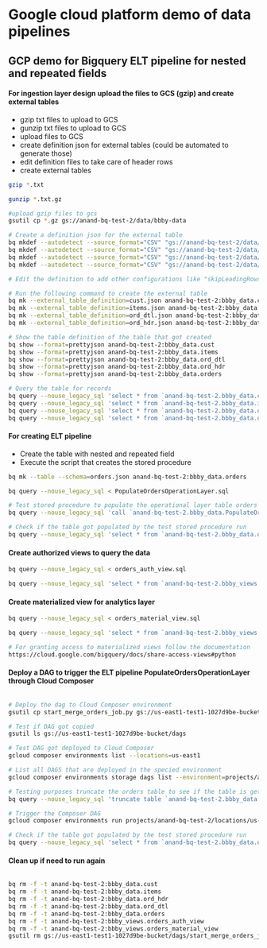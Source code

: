 # Google cloud platform demo of data pipelines

## GCP demo for Bigquery ELT pipeline for nested and repeated fields 

#### For ingestion layer design upload the files to GCS (gzip) and create external tables
* gzip txt files to upload to GCS
* gunzip txt files to upload to GCS
* upload files to GCS
* create definition json for external tables (could be automated to generate those)
* edit definition files to take care of header rows
* create external tables

``` sh
gzip *.txt

gunzip *.txt.gz

#upload gzip files to gcs
gsutil cp *.gz gs://anand-bq-test-2/data/bbby-data

# Create a definition json for the external table
bq mkdef --autodetect --source_format="CSV" "gs://anand-bq-test-2/data/bbby-data/cust.txt" > cust.json
bq mkdef --autodetect --source_format="CSV" "gs://anand-bq-test-2/data/bbby-data/items.txt" > items.json
bq mkdef --autodetect --source_format="CSV" "gs://anand-bq-test-2/data/bbby-data/ord_dtl.txt" > ord_dtl.json
bq mkdef --autodetect --source_format="CSV" "gs://anand-bq-test-2/data/bbby-data/ord_hdr.txt" > ord_hdr.json

# Edit the definition to add other configurations like "skipLeadingRows": 1

# Run the following command to create the external table
bq mk --external_table_definition=cust.json anand-bq-test-2:bbby_data.cust 
bq mk --external_table_definition=items.json anand-bq-test-2:bbby_data.items 
bq mk --external_table_definition=ord_dtl.json anand-bq-test-2:bbby_data.ord_dtl 
bq mk --external_table_definition=ord_hdr.json anand-bq-test-2:bbby_data.ord_hdr 

# Show the table definition of the table that got created
bq show --format=prettyjson anand-bq-test-2:bbby_data.cust
bq show --format=prettyjson anand-bq-test-2:bbby_data.items
bq show --format=prettyjson anand-bq-test-2:bbby_data.ord_dtl
bq show --format=prettyjson anand-bq-test-2:bbby_data.ord_hdr
bq show --format=prettyjson anand-bq-test-2:bbby_data.orders

# Query the table for records
bq query --nouse_legacy_sql 'select * from `anand-bq-test-2.bbby_data.cust`'
bq query --nouse_legacy_sql 'select * from `anand-bq-test-2.bbby_data.items`'
bq query --nouse_legacy_sql 'select * from `anand-bq-test-2.bbby_data.ord_dtl`'
bq query --nouse_legacy_sql 'select * from `anand-bq-test-2.bbby_data.ord_hdr`'

``` 

#### For creating ELT pipeline 
* Create the table with nested and repeated field 
* Execute the script that creates the stored procedure

```sh
bq mk --table --schema=orders.json anand-bq-test-2:bbby_data.orders      

bq query --nouse_legacy_sql < PopulateOrdersOperationLayer.sql

# Test stored procedure to populate the operational layer table orders
bq query --nouse_legacy_sql 'call `anand-bq-test-2.bbby_data.PopulateOrdersOperationLayer`()'

# Check if the table got populated by the test stored procedure run
bq query --nouse_legacy_sql 'select * from `anand-bq-test-2.bbby_data.orders`'

```

#### Create authorized views to query the data
```sh
bq query --nouse_legacy_sql < orders_auth_view.sql

bq query --nouse_legacy_sql 'select * from `anand-bq-test-2.bbby_views.orders_auth_view`'
```

#### Create materialized view for analytics layer

```sh
bq query --nouse_legacy_sql < orders_material_view.sql

bq query --nouse_legacy_sql 'select * from `anand-bq-test-2.bbby_views.orders_material_view`'

# For granting access to materialized views follow the documentation
https://cloud.google.com/bigquery/docs/share-access-views#python
```

#### Deploy a DAG to trigger the ELT pipeline PopulateOrdersOperationLayer through Cloud Composer

```sh

# Deploy the dag to Cloud Composer environment
gsutil cp start_merge_orders_job.py gs://us-east1-test1-1027d9be-bucket/dags

# Test if DAG got copied
gsutil ls gs://us-east1-test1-1027d9be-bucket/dags

# Test DAG got deployed to Cloud Composer
gcloud composer environments list --locations=us-east1

# List all DAGS that are deployed in the specied environment
gcloud composer environments storage dags list --environment=projects/anand-bq-test-2/locations/us-east1/environments/test1

# Testing purposes truncate the orders table to see if the table is getting populated by the stored proc.
bq query --nouse_legacy_sql 'truncate table `anand-bq-test-2.bbby_data.orders`'

# Trigger the Composer DAG
gcloud composer environments run projects/anand-bq-test-2/locations/us-east1/environments/test1 trigger_dag -- start_merge_orders_job

# Check if the table got populated by the test stored procedure run
bq query --nouse_legacy_sql 'select * from `anand-bq-test-2.bbby_data.orders`'
```

#### Clean up if need to run again

```sh

bq rm -f -t anand-bq-test-2:bbby_data.cust
bq rm -f -t anand-bq-test-2:bbby_data.items
bq rm -f -t anand-bq-test-2:bbby_data.ord_hdr
bq rm -f -t anand-bq-test-2:bbby_data.ord_dtl
bq rm -f -t anand-bq-test-2:bbby_data.orders
bq rm -f -t anand-bq-test-2:bbby_views.orders_auth_view
bq rm -f -t anand-bq-test-2:bbby_views.orders_material_view
gsutil rm gs://us-east1-test1-1027d9be-bucket/dags/start_merge_orders_job.py

```

